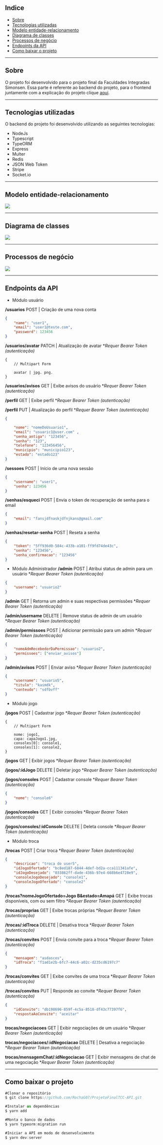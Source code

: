 ## Indice

- [Sobre](#-sobre)
- [Tecnologias utilizadas](#-tecnologias-utilizadas)
- [Modelo entidade-relacionamento](#-modelo-entidade-relacionamento)
- [Diagrama de classes](#-diagrama-de-classes)
- [Processos de negócio](#-processos-de-negócio)
- [Endpoints da API](#-endpoints-da-API)
- [Como baixar o projeto](#-como-baixar-o-projeto)

---

## Sobre

O projeto foi desenvolvido para o projeto final da Faculdades Integradas Simonsen. 
Essa parte é referente ao backend do projeto, para o frontend juntamente com a explicação do projeto clique [aqui](https://github.com/RochaG07/ProjetoFinalTCC-WEB).

---

## Tecnologias utilizadas

O backend do projeto foi desenvolvido utilizando as seguintes tecnologias:

- NodeJs
- Typescript
- TypeORM
- Express
- Multer
- Redis
- JSON Web Token
- Stripe
- Socket.io

---

## Modelo entidade-relacionamento

<img src='https://raw.githubusercontent.com/RochaG07/ProjetoFinalTCC-API/master/media/ModeloBanco_v9.jpg'>

---

## Diagrama de classes

<img src='https://raw.githubusercontent.com/RochaG07/ProjetoFinalTCC-API/master/media/DiagramaDeClassAtualizado.jpg'>

---

## Processos de negócio

<img src='https://raw.githubusercontent.com/RochaG07/ProjetoFinalTCC-API/master/media/Processos_de_neg%C3%B3cio_v2.png'>

---

## Endpoints da API

- Módulo usuário

**/usuarios** POST | Criação de uma nova conta
```json
{
    "name": "user1",
    "email": "user1@teste.com",
    "password": 123456
}
```

**/usuarios/avatar** PATCH | Atualização de avatar **Requer Bearer Token (autenticação)*
```multipart/form-data
{
    // Multipart Form

    avatar | jpg. png.
}
```

**/usuarios/avisos** GET | Exibe avisos do usuário **Requer Bearer Token (autenticação)*

**/perfil** GET | Exibe perfil **Requer Bearer Token (autenticação)*

**/perfil** PUT | Atualização do perfil **Requer Bearer Token (autenticação)*
```json
{

	"nome": "nomeDoUsuario1",
	"email": "usuaric1@user.com" ,
	"senha_antiga": "123456",
	"senha": "123",
	"telefone": "123456456",
	"municipio": "municipio123",
	"estado": "estado123"
}
```

**/sessoes** POST | Início de uma nova sessão 
```json
{
    "username": "user1",
    "senha": 123456
}
```

**/senhas/esqueci** POST | Envia o token de recuperação de senha para o email
```json
{
	"email": "fansjdfnaskjdfnjkans@gmail.com"
}
```

**/senhas/resetar-senha** POST | Reseta a senha
```json
{
    "token": "5ff936d0-584c-433b-a101-ff9fd74de43c",
	"senha": "123456",
	"senha_confirmacao": "123456"
}
```

- Módulo Administrador
**/admin** POST | Atribui status de admin para um usuário **Requer Bearer Token (autenticação)*
```json
{
	"username": "usuario2"
}
```

**/admin** GET | Retorna um admin e suas respectivas permissões **Requer Bearer Token (autenticação)*

**/admin/username** DELETE | Remove status de admin de um usuário **Requer Bearer Token (autenticação)*

**/admin/permissoes** POST | Adicionar permissão para um admin **Requer Bearer Token (autenticação)*
```json
{
	"nomeAdmRecebedorDaPermissao": "usuario2",
	"permissoes": ["enviar_avisos"]
}
```

**/admin/avisos** POST | Enviar aviso **Requer Bearer Token (autenticação)*
```json
{
	"username": "usuario5",
	"titulo": "kasmdk",
	"conteudo": "sdfbvff"
}
```

- Módulo jogo

**/jogos** POST | Cadastrar jogo **Requer Bearer Token (autenticação)*
```multipart/form-data
{
	// Multipart Form

	nome: jogo1,
	capa: capaJogo1.jpg,
	consoles[0]: console1,
	consoles[1]: console2,
}
```
**/jogos** GET | Exibir jogos **Requer Bearer Token (autenticação)*

**/jogos/:idJogo** DELETE | Deletar jogo **Requer Bearer Token (autenticação)*

**/jogos/consoles** POST | Cadastrar console **Requer Bearer Token (autenticação)*
```json
{
	"nome": "console6"
}
```

**/jogos/consoles** GET | Exibir consoles **Requer Bearer Token (autenticação)*

**/jogos/consoles/:idConsole** DELETE | Deleta console **Requer Bearer Token (autenticação)*

- Módulo troca

**/trocas** POST | Criar troca **Requer Bearer Token (autenticação)*
```json
{
	"descricao": "troca do user5",
	"idJogoOfertado": "bc8ed187-6844-4def-bd2a-cca111341afe",
	"idJogoDesejado": "033862ff-dade-436b-97e4-668b6e4728e9",
	"consoleJogoDesejado": "console1",
	"consoleJogoOfertado": "console2"
}
```
**/trocas?nomeJogoOfertado=Jogo B&estado=Amapá** GET | Exibe trocas disponíveis, com ou sem filtro **Requer Bearer Token (autenticação)*

**/trocas/proprias** GET | Exibe trocas próprias **Requer Bearer Token (autenticação)*

**/trocas/:idTroca** DELETE | Desativa troca **Requer Bearer Token (autenticação)*

**/trocas/convites** POST | Envia convite para a troca **Requer Bearer Token (autenticação)*
```json
{
	"mensagem": "asdasces",
	"idTroca": "f1ad1e2b-6fc7-44c6-a02c-d235cd6197c7"	
}
```

**/trocas/convites** GET | Exibe convites de uma troca **Requer Bearer Token (autenticação)*

**/trocas/convites** PUT | Responde ao convite **Requer Bearer Token (autenticação)*
```json
{
	"idConvite": "db198696-859f-4c5a-8518-df43c77397f6",
	"respostaAoConvite": "aceitar"
}
```
**trocas/negociacoes** GET | Exibir negociações de um usuário **Requer Bearer Token (autenticação)*

**trocas/negociacoes/:idNegociacao** DELETE | Desativa a negociação **Requer Bearer Token (autenticação)*

**trocas/mensagemChat/:idNegociacao** GET | Exibir mensagens de chat de uma negociação **Requer Bearer Token (autenticação)*

---

## Como baixar o projeto

```jsx
#Clonar o repositório
$ git clone https://github.com/RochaG07/ProjetoFinalTCC-API.git

#Instalar as dependências
$ yarn add

#Monta o banco de dados
$ yarn typeorm:migration run

#Iniciar a API em modo de desenvolvimento
$ yarn dev:server
```
